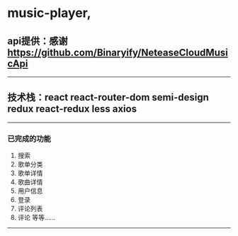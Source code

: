 # music-player,

## api提供：感谢 https://github.com/Binaryify/NeteaseCloudMusicApi
---
## 技术栈：react react-router-dom semi-design redux react-redux less axios
---
### 已完成的功能

1. 搜索
2. 歌单分类
3. 歌单详情
4. 歌曲详情
5. 用户信息
6. 登录
7. 评论列表
8. 评论
等等......

---


